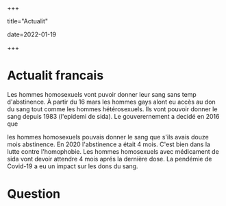 +++

title="Actualit"

date=2022-01-19

+++

# Actualit francais

Les hommes homosexuels vont puvoir donner leur sang sans temp d'abstinence. À partir du 16 mars les hommes gays alont eu accès au don du sang tout comme les hommes hétérosexuels. Ils vont pouvoir donner le sang depuis 1983 (l'epidemi de sida). Le gouverernement a decidé en 2016 que 

les hommes homosexuels pouvais donner le sang que s'ils avais douze mois abstinence. En 2020 l'abstinence a était 4 mois. C'est bien dans la lutte contre l'homophobie. Les hommes homosexuels avec médicament de sida vont devoir attendre 4 mois aprés la dernière dose. La pendémie de Covid-19 a eu un impact sur les dons du sang.



# Question


